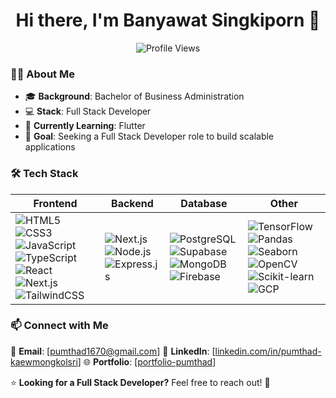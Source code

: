 <h1 align="center">Hi there, I'm Banyawat Singkiporn 👋</h1>

<p align="center">
  <img src="https://komarev.com/ghpvc/?username=Bunyawat-Sing&label=Profile%20Views&color=blue&style=flat" alt="Profile Views" />
</p>

### 👨‍💻 About Me
- 🎓 **Background**: Bachelor of Business Administration
- 💻 **Stack**: Full Stack Developer
- 🚀 **Currently Learning**: Flutter
- 🎯 **Goal**: Seeking a Full Stack Developer role to build scalable applications  

### 🛠️ Tech Stack 

| Frontend | Backend | Database | Other |
|----------|---------|----------|-------|
| ![HTML5](https://img.shields.io/badge/HTML5-E34F26?style=for-the-badge&logo=html5&logoColor=white) ![CSS3](https://img.shields.io/badge/CSS3-1572B6?style=for-the-badge&logo=css3&logoColor=white) ![JavaScript](https://img.shields.io/badge/JavaScript-F7DF1E?style=for-the-badge&logo=javascript&logoColor=black) ![TypeScript](https://img.shields.io/badge/TypeScript-3178C6?style=for-the-badge&logo=typescript&logoColor=white) ![React](https://img.shields.io/badge/React-20232A?style=for-the-badge&logo=react&logoColor=61DAFB) ![Next.js](https://img.shields.io/badge/Next.js-000000?style=for-the-badge&logo=nextdotjs&logoColor=white) ![TailwindCSS](https://img.shields.io/badge/TailwindCSS-38B2AC?style=for-the-badge&logo=tailwind-css&logoColor=white) | ![Next.js](https://img.shields.io/badge/Next.js-000000?style=for-the-badge&logo=nextdotjs&logoColor=white) ![Node.js](https://img.shields.io/badge/Node.js-339933?style=for-the-badge&logo=nodedotjs&logoColor=white) ![Express.js](https://img.shields.io/badge/Express.js-000000?style=for-the-badge&logo=express&logoColor=white) | ![PostgreSQL](https://img.shields.io/badge/PostgreSQL-316192?style=for-the-badge&logo=postgresql&logoColor=white) ![Supabase](https://img.shields.io/badge/Supabase-3ECF8E?style=for-the-badge&logo=supabase&logoColor=white) ![MongoDB](https://img.shields.io/badge/MongoDB-47A248?style=for-the-badge&logo=mongodb&logoColor=white) ![Firebase](https://img.shields.io/badge/Firebase-FFCA28?style=for-the-badge&logo=firebase&logoColor=white) | ![TensorFlow](https://img.shields.io/badge/TensorFlow-FF6F00?style=for-the-badge&logo=tensorflow&logoColor=white) ![Pandas](https://img.shields.io/badge/Pandas-150458?style=for-the-badge&logo=pandas&logoColor=white) ![Seaborn](https://img.shields.io/badge/Seaborn-008080?style=for-the-badge&logo=seaborn&logoColor=white) ![OpenCV](https://img.shields.io/badge/OpenCV-5C3EE8?style=for-the-badge&logo=opencv&logoColor=white) ![Scikit-learn](https://img.shields.io/badge/Scikit--learn-F7931E?style=for-the-badge&logo=scikit-learn&logoColor=white) ![GCP](https://img.shields.io/badge/Google%20Cloud-4285F4?style=for-the-badge&logo=google-cloud&logoColor=white) |

### 📫 Connect with Me
📧 **Email**: [[pumthad1670@gmail.com](mailto:pumthad1670@gmail.com)]
💼 **LinkedIn**: [[linkedin.com/in/pumthad-kaewmongkolsri](https://www.linkedin.com/in/pumthad-kaewmongkolsri-a3490015b/)]
🌐 **Portfolio**: [[portfolio-pumthad](https://pumthad-portfolio.vercel.app/)]

⭐ **Looking for a Full Stack Developer?** Feel free to reach out! 🚀
